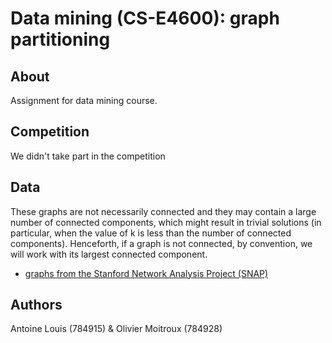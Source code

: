 # Data mining (CS-E4600): graph partitioning

## About
Assignment for data mining course.

## Competition
We didn't take part in the competition

## Data

These graphs are not necessarily connected and they may contain a large number of connected components, which might result in trivial solutions (in particular, when the value of k is less than the number of connected components). Henceforth, if a graph is not connected, by convention,
we will work with its largest connected component.

* [graphs from the Stanford Network Analysis Project (SNAP)](http://snap.stanford.edu/data/index.html)


## Authors

Antoine Louis (784915) & Olivier Moitroux (784928)


